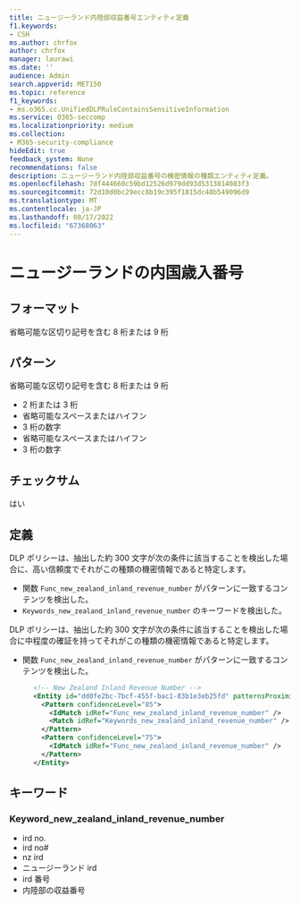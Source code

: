```yaml
---
title: ニュージーランド内陸部収益番号エンティティ定義
f1.keywords:
- CSH
ms.author: chrfox
author: chrfox
manager: laurawi
ms.date: ''
audience: Admin
search.appverid: MET150
ms.topic: reference
f1_keywords:
- ms.o365.cc.UnifiedDLPRuleContainsSensitiveInformation
ms.service: O365-seccomp
ms.localizationpriority: medium
ms.collection:
- M365-security-compliance
hideEdit: true
feedback_system: None
recommendations: false
description: ニュージーランド内陸部収益番号の機密情報の種類エンティティ定義。
ms.openlocfilehash: 7df444660c59bd12526d979dd93d5313814083f3
ms.sourcegitcommit: 72d10d0bc29ecc8b19c395f1815dc48b549096d9
ms.translationtype: MT
ms.contentlocale: ja-JP
ms.lasthandoff: 08/17/2022
ms.locfileid: "67368063"
---
```

# <a name="new-zealand-inland-revenue-number"></a>ニュージーランドの内国歳入番号

## <a name="format"></a>フォーマット

省略可能な区切り記号を含む 8 桁または 9 桁

## <a name="pattern"></a>パターン

省略可能な区切り記号を含む 8 桁または 9 桁

- 2 桁または 3 桁
- 省略可能なスペースまたはハイフン
- 3 桁の数字
- 省略可能なスペースまたはハイフン
- 3 桁の数字

## <a name="checksum"></a>チェックサム

はい

## <a name="definition"></a>定義

DLP ポリシーは、抽出した約 300 文字が次の条件に該当することを検出した場合に、高い信頼度でそれがこの種類の機密情報であると特定します。

- 関数 `Func_new_zealand_inland_revenue_number` がパターンに一致するコンテンツを検出した。
- `Keywords_new_zealand_inland_revenue_number` のキーワードを検出した。

DLP ポリシーは、抽出した約 300 文字が次の条件に該当することを検出した場合に中程度の確証を持ってそれがこの種類の機密情報であると特定します。

- 関数 `Func_new_zealand_inland_revenue_number` がパターンに一致するコンテンツを検出した。

```xml
      <!-- New Zealand Inland Revenue Number -->
      <Entity id="dd0fe2bc-7bcf-455f-bac1-83b1e3eb25fd" patternsProximity="300" recommendedConfidence="85">
        <Pattern confidenceLevel="85">
          <IdMatch idRef="Func_new_zealand_inland_revenue_number" />
          <Match idRef="Keywords_new_zealand_inland_revenue_number" />
        </Pattern>
        <Pattern confidenceLevel="75">
          <IdMatch idRef="Func_new_zealand_inland_revenue_number" />
        </Pattern>
      </Entity>
```

## <a name="keywords"></a>キーワード

### <a name="keyword_new_zealand_inland_revenue_number"></a>Keyword_new_zealand_inland_revenue_number

- ird no.
- ird no#
- nz ird
- ニュージーランド ird
- ird 番号
- 内陸部の収益番号